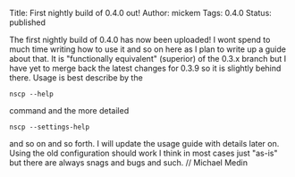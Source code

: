 Title: First nightly build of 0.4.0 out!
Author: mickem
Tags: 0.4.0
Status: published

The first nightly build of 0.4.0 has now been uploaded! I wont spend to
much time writing how to use it and so on here as I plan to write up a
guide about that. It is "functionally equivalent" (superior) of the
0.3.x branch but I have yet to merge back the latest changes for 0.3.9
so it is slightly behind there. Usage is best describe by the

    nscp --help

command and the more detailed

    nscp --settings-help

and so on and so forth. I will update the usage guide with details later
on. Using the old configuration should work I think in most cases just
"as-is" but there are always snags and bugs and such. // Michael Medin
